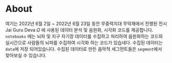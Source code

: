 # About
여기는 2022년 6월 2일 ~ 2022년 6월 23일 동안 무중력지대 무악재에서 진행된 전시 Jai Guru Deva $\Omega$ 에 사용된 데이터 분석 및 음원화, 시각화 코드를 제공합니다.
`notebooks` 에는 뇌파 및 지구 자기장 데이터를 수집하고 처리하여 음원화하는 코드와 실시간으로 사람들의 뇌파를 수집하여 시각화 하는 코드가 있습네다.
수집된 데이터는 `data`에 저장 되어있습니다.
수집된 데이터로 만든 음악적 세그먼트들은 `segment`에서 찾아보실 수 있습니다.
